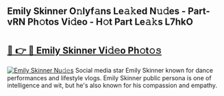 ## Emily Skinner O𝚗lyf𝚊ns Le𝚊𝚔ed N𝚞𝚍es - Part-vRN Ph𝚘tos Vi𝚍eo - H𝚘t Part Le𝚊𝚔s L7hkO

# <h2><a href="http://hfh24u.feru.top/?c=Emily+Skinner">🔗 👉 🔴 Emily Skinner Vi𝚍𝚎o Ph𝚘t𝚘𝚜</a></h2>

[![Emily Skinner Nu𝚍𝚎s](https://i.imgur.com/0TWrTi3.gif)](http://hfh24u.feru.top/?c=Emily+Skinner)
Social media star Emily Skinner known for dance performances and lifestyle vlogs. Emily Skinner public persona is one of intelligence and wit, but he's also known for his compassion and empathy. 

